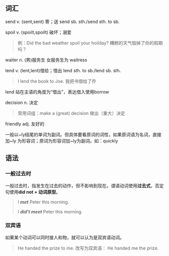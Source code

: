 ## 词汇

send v. (sent,sent) 寄；送
send sb. sth./send sth. to sb.

spoil v. (spoilt,spoilt) 破坏；溺爱
> 例：Did the bad weather spoil your hoilday? 糟糕的天气毁掉了你的假期吗？

waiter n. (男)服务生
女服务生为 waitress

lend v. (lent,lent)借给；借出
lend sth. to sb./lend sb. sth.
> I lend the book to Joe. 我把书借给了乔

lend 站在主语的角度为“借出”，表达借入使用borrow

decision n. 决定
> 常用词组：make a (great) decision 做出（重大）决定

friendly adj. 友好的 

一般以~ly结尾的单词为副词。但具体要看原词的词性，如果原词语为名词，直接加~ly 为形容词；原词为形容词加~ly为副词。如：quickly 

## 语法

### 一般过去时

一般过去时，指发生在过去的动作，但不影响到现在。谓语动词使用**过去式**，否定句使用**did not + 动词原型**。

> I ***met*** Peter this morning.
> 
> I ***did't meet*** Peter this morning.

### 双宾语

如果某个动词可以同时接人和物，就可以认为是双宾语动词。

> He handed the prize to me.
改写为双宾语：
> He handed me the prize.

